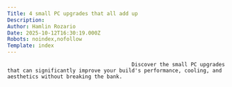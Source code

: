 ```yaml
---
Title: 4 small PC upgrades that all add up
Description: 
Author: Hamlin Rozario
Date: 2025-10-12T16:30:19.000Z
Robots: noindex,nofollow
Template: index
---
```


                                            Discover the small PC upgrades that can significantly improve your build's performance, cooling, and aesthetics without breaking the bank.
                                        